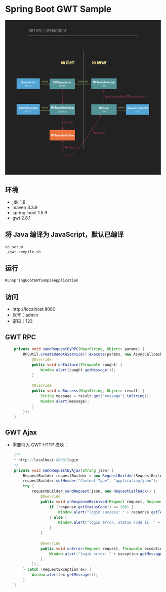 # Spring Boot GWT Sample

<img src="https://github.com/panxiaoan/spring-boot-gwt-sample/blob/master/docs/media/gwt-rpc.png" width="780" height="500" alt="GWT RPC 与 SpringBoot 交互原理图"/>

## 环境
- jdk 1.8
- maven 3.3.9
- spring-boot 1.5.9
- gwt 2.8.1

## 将 Java 编译为 JavaScript，默认已编译
```shell
cd setup
./gwt-compile.sh
```

## 运行
```
RunSpringBootGWTSampleApplication
```

## 访问
- http://localhost:8080
- 账号：admin
- 密码：123

## GWT RPC
```java
    private void sendRequestByRPC(Map<String, Object> params) {
        RPCUtil.createRemoteService().execute(params, new AsyncCallback<Map<String, Object>>() {
            @Override
            public void onFailure(Throwable caught) {
                Window.alert(caught.getMessage());
            }

            @Override
            public void onSuccess(Map<String, Object> result) {
                String message = result.get("message").toString();
                Window.alert(message);
            }
        });
    }
```

## GWT Ajax
- 需要引入 GWT HTTP 模块：<inherits name="com.google.gwt.http.HTTP" />
```java
    /**
    * http://localhost:8080/login 
    */
    private void sendRequestByAjax(String json) {
        RequestBuilder requestBuilder = new RequestBuilder(RequestBuilder.POST, GWT.getHostPageBaseURL() + "login");
        requestBuilder.setHeader("Content-Type", "application/json");
        try {
            requestBuilder.sendRequest(json, new RequestCallback() {
                @Override
                public void onResponseReceived(Request request, Response response) {
                    if (response.getStatusCode() == 200) {
                        Window.alert("login success: " + response.getText());
                    } else {
                        Window.alert("login error, status code is: " + response.getStatusCode());
                    }
                }

                @Override
                public void onError(Request request, Throwable exception) {
                    Window.alert("login error: " + exception.getMessage());
                }
            });
        } catch (RequestException ex) {
            Window.alert(ex.getMessage());
        }
    }
```
